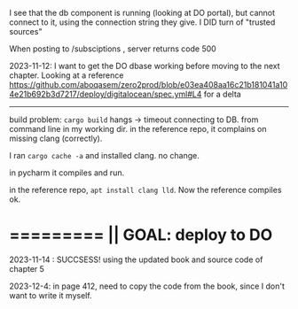 I see that the db component is running (looking at DO portal), but cannot connect to it, using the connection string they give.
I DID turn of "trusted sources"


When posting to /subsciptions , server returns code 500


2023-11-12: I want to get the DO dbase working before moving to the next chapter. Looking at a reference https://github.com/aboqasem/zero2prod/blob/e03ea408aa16c21b181041a104e21b692b3d7217/deploy/digitalocean/spec.yml#L4
for a delta

---------------
build problem:
`cargo build` hangs -> timeout connecting to DB. from command line in my working dir.
in the reference repo, it complains on missing clang (correctly).

I ran `cargo cache -a` and installed clang. no change.

in pycharm it compiles and run.


in the reference repo, `apt install clang lld`. 
Now the reference compiles ok.

=========
|| GOAL: deploy to DO
=========
2023-11-14 : SUCCSESS!
using the updated book and source code of chapter 5


2023-12-4: in page 412, need to copy the code from the book, since I don't want to write it myself.
